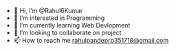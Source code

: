 - 👋 Hi, I’m @Rahul6Kumar
- 👀 I’m interested in Programming
- 🌱 I’m currently learning Web Devlopment
- 💞️ I’m looking to collaborate on project
- 📫 How to reach me rahulpandeprp351718@gmail.com

<!---
Rahul6Kumar/Rahul6Kumar is a ✨ special ✨ repository because its `README.md` (this file) appears on your GitHub profile.
You can click the Preview link to take a look at your changes.
--->
